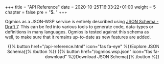 +++
title = "API Reference"
date = 2020-10-25T16:33:22+01:00
weight = 5
chapter = false
pre = "<b>5. </b>"
+++

Ogmios as a JSON-WSP service is entirely described using [JSON Schema - Draft 7](https://json-schema.org/). This can be fed into various tools to generate code, data-types or definitions in many languages. Ogmios is tested against this schema as well, to make sure that it remains up-to-date as new features are added.

<p align="right">
  {{% button href="/api-reference.html" icon="fas fa-eye" %}}Explore JSON Schema{{% /button %}}
  {{% button href="/ogmios.wsp.json" icon="fas fa-download" %}}Download JSON Schema{{% /button %}}
</p>
